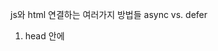 js와 html 연결하는 여러가지 방법들
async vs. defer

1) head 안에 <script src="main.js"/>로 연결하기
- HTML Parsing : 한 줄씩 읽어오면서 DOM 요소로 변환하게 됨
- 스크립트 파일을 만나면 필요한 js를 서버에서 다운 받고 실행
fethcing js, executing js
- HTML Parsing 나머지 수행
=> js파일 크기가 크고 인터넷도 느리다면 유저들이 보기까지 많은 시간이 소요됨

2) body 끝부분에 <script src="main.js"/>로 연결하기
- HTML Parsing (끝까지)
page가 준비 완료 되면
- fethcing js, executing js
=> js 파일을 받기 전에도 사용자가 페이지를 볼 수 있다는 장점
단점은 웹사이트가 js의존적이라면 더 기다려야 하는 것

3) head <script asyn src="main.js"/>
boolen 타입이라 선언하면 true임
- HTML PARSING과 JS FETCHING을 병렬적으로 진행
fetching이 완료되면 HTML PARSING을 멈추고 JS executing 수행
끝나고 나서야 마저 HTML PARSING 수행
=> 다운로드 시간 절약
HTML의 요소가 아직 정의되지 않은 상태에서 JS수행되므로 불안정
사용자가 페이지를 보는 데 시간이 조금 더 걸림
그리고 async는 먼저 fetching이 끝난 js부터 실행하므로 순서에 의존한다면 비추


4) head <script defer src="main.js"/> : 가장 효율적인 옵션
-HTML parsing 하다가 js 파일을 fetching (동시에)
그리고 parsing이 끝난 후에(page ready) executing js

js가 여러개라면 정의한 순서대로 실행
(fetching은?)
